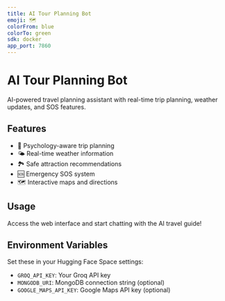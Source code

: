 ```yaml
---
title: AI Tour Planning Bot
emoji: 🗺️
colorFrom: blue
colorTo: green
sdk: docker
app_port: 7860
---
```


# AI Tour Planning Bot

AI-powered travel planning assistant with real-time trip planning, weather updates, and SOS features.

## Features
- 🎯 Psychology-aware trip planning
- 🌤️ Real-time weather information  
- 🏞️ Safe attraction recommendations
- 🆘 Emergency SOS system
- 🗺️ Interactive maps and directions

## Usage
Access the web interface and start chatting with the AI travel guide!

## Environment Variables
Set these in your Hugging Face Space settings:
- `GROQ_API_KEY`: Your Groq API key
- `MONGODB_URI`: MongoDB connection string (optional)
- `GOOGLE_MAPS_API_KEY`: Google Maps API key (optional)